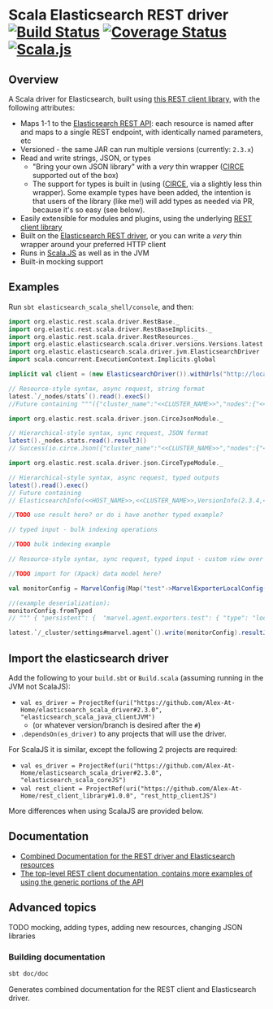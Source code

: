 # Scala Elasticsearch REST driver [![Build Status](https://travis-ci.org/Alex-At-Home/elasticsearch_scala_driver.svg?branch=master)](https://travis-ci.org/Alex-At-Home/elasticsearch_scala_driver) [![Coverage Status](https://coveralls.io/repos/github/Alex-At-Home/elasticsearch_scala_driver/badge.svg?branch=master)](https://coveralls.io/github/Alex-At-Home/elasticsearch_scala_driver?branch=master) [![Scala.js](http://scala-js.org/assets/badges/scalajs-0.6.8.svg)](http://scala-js.org)

## Overview

A Scala driver for Elasticsearch, built using [this REST client library](https://github.com/Alex-At-Home/rest_client_library), with the following attributes:
* Maps 1-1 to the [Elasticsearch REST API](https://www.elastic.co/guide/en/elasticsearch/reference/current/index.html): each resource is named after and maps to a single REST endpoint, with identically named parameters, etc
* Versioned - the same JAR can run multiple versions (currently: `2.3.x`)
* Read and write strings, JSON, or types
   * "Bring your own JSON library" with a _very_ thin wrapper ([CIRCE](https://github.com/travisbrown/circe) supported out of the box)
   * The support for types is built in (using ([CIRCE](https://github.com/travisbrown/circe), via a slightly less thin wrapper). Some example types have been added, the intention is that users of the library (like me!) will add types as needed via PR, because it's so easy (see below).
* Easily extensible for modules and plugins, using the underlying [REST client library](https://github.com/Alex-At-Home/rest_client_library)
* Built on the [Elasticsearch REST driver](https://www.elastic.co/guide/en/elasticsearch/client/java-rest/current/index.html), or you can write a _very_ thin wrapper around your preferred HTTP client
* Runs in [Scala.JS](https://www.scala-js.org/) as well as in the JVM
* Built-in mocking support

## Examples

Run `sbt elasticsearch_scala_shell/console`, and then:

```scala
import org.elastic.rest.scala.driver.RestBase._
import org.elastic.rest.scala.driver.RestBaseImplicits._
import org.elastic.rest.scala.driver.RestResources._
import org.elastic.elasticsearch.scala.driver.versions.Versions.latest
import org.elastic.elasticsearch.scala.driver.jvm.ElasticsearchDriver
import scala.concurrent.ExecutionContext.Implicits.global

implicit val client = (new ElasticsearchDriver()).withUrls("http://localhost:9200").withBasicAuth("user", "password").start() 

// Resource-style syntax, async request, string format
latest.`/_nodes/stats`().read().execS()
//Future containing """({"cluster_name":"<<CLUSTER_NAME>>","nodes":{"<<NODE1_ID>>":{"timestamp":1476827049189...

import org.elastic.rest.scala.driver.json.CirceJsonModule._

// Hierarchical-style syntax, sync request, JSON format
latest()._nodes.stats.read().resultJ()
// Success(io.circe.Json({"cluster_name":"<<CLUSTER_NAME>>","nodes":{"<<NODE1_ID>>":{"timestamp":1476827049189...

import org.elastic.rest.scala.driver.json.CirceTypeModule._

// Hierarchical-style syntax, async request, typed outputs
latest().read().exec()
// Future containing 
// ElasticsearchInfo(<<HOST_NAME>>,<<CLUSTER_NAME>>,VersionInfo(2.3.4,<<BUILD_HASH>>,2016-06-30T11:24:31Z,false,5.5.0),You Know, for Search)))

//TODO use result here? or do i have another typed example?

// typed input - bulk indexing operations

//TODO bulk indexing example

// Resource-style syntax, sync request, typed input - custom view over settings

//TODO import for (Xpack) data model here?

val monitorConfig = MarvelConfig(Map("test"->MarvelExporterLocalConfig()), interval = Some("300s"))

//(example deserialization):
monitorConfig.fromTyped
// """ { "persistent": {  "marvel.agent.exporters.test": { "type": "local", "enabled": true }   ,   "marvel.agent.collection.interval": "300s"  } } """

latest.`/_cluster/settings#marvel.agent`().write(monitorConfig).resultJ()

```

## Import the elasticsearch driver

Add the following to your `build.sbt` or `Build.scala` (assuming running in the JVM not ScalaJS):
* `val es_driver = ProjectRef(uri("https://github.com/Alex-At-Home/elasticsearch_scala_driver#2.3.0", "elasticsearch_scala_java_clientJVM")`
   * (or whatever version/branch is desired after the `#`)
* `.dependsOn(es_driver)` to any projects that will use the driver.

For ScalaJS it is similar, except the following 2 projects are required:
* `val es_driver = ProjectRef(uri("https://github.com/Alex-At-Home/elasticsearch_scala_driver#2.3.0", "elasticsearch_scala_coreJS")`
* `val rest_client = ProjectRef(uri("https://github.com/Alex-At-Home/rest_client_library#1.0.0", "rest_http_clientJS")`

More differences when using ScalaJS are provided below.

## Documentation

* [Combined Documentation for the REST driver and Elasticsearch resources](https://alex-at-home.github.io/elasticsearch_scala_driver/current/index.html)
* [The top-level REST client documentation, contains more examples of using the generic portions of the API](https://github.com/Alex-At-Home/rest_client_library/blob/master/README.md)

## Advanced topics

TODO mocking, adding types, adding new resources, changing JSON libraries

### Building documentation

```bash
sbt doc/doc
```

Generates combined documentation for the REST client and Elasticsearch driver.
